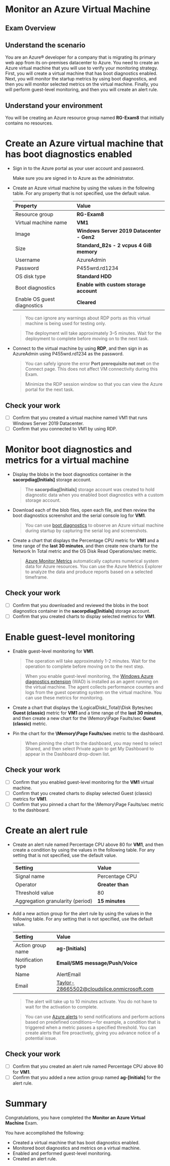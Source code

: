 # Monitor an Azure Virtual Machine

## Exam Overview

## Understand the scenario

You are an Azure® developer for a company that is migrating its primary web app from its on-premises datacenter to Azure. You need to create an Azure virtual machine that you will use to verify your monitoring strategy. First, you will create a virtual machine that has boot diagnostics enabled. Next, you will monitor the startup metrics by using boot diagnostics, and then you will monitor selected metrics on the virtual machine. Finally, you will perform guest-level monitoring, and then you will create an alert rule.

## Understand your environment

You will be creating an Azure resource group named **RG-Exam8** that initially contains no resources.

# Create an Azure virtual machine that has boot diagnostics enabled

- Sign in to the Azure portal as your user account and password.

  Make sure you are signed in to Azure as the administrator.

- Create an Azure virtual machine by using the values in the following table. For any property that is not specified, use the default value.

  | Property                    | Value                                     |
  | :-------------------------- | :---------------------------------------- |
  | Resource group              | **RG-Exam8**                              |
  | Virtual machine name        | **VM1**                                   |
  | Image                       | **Windows Server 2019 Datacenter - Gen2** |
  | Size                        | **Standard_B2s - 2 vcpus 4 GiB memory**   |
  | Username                    | AzureAdmin                                |
  | Password                    | P455wrd.rd1234                            |
  | OS disk type                | **Standard HDD**                          |
  | Boot diagnostics            | **Enable with custom storage account**    |
  | Enable OS guest diagnostics | **Cleared**                               |

  > You can ignore any warnings about RDP ports as this virtual machine is being used for testing only.

  > The deployment will take approximately 3–5 minutes. Wait for the deployment to complete before moving on to the next task.

- Connect to the virtual machine by using **RDP**, and then sign in as AzureAdmin using P455wrd.rd1234 as the password.

  > You can safely ignore the error **Port prerequisite not met** on the Connect page. This does not affect VM connectivity during this Exam.

  > Minimize the RDP session window so that you can view the Azure portal for the next task.

## Check your work

- [ ] Confirm that you created a virtual machine named VM1 that runs Windows Server 2019 Datacenter.
- [ ] Confirm that you connected to VM1 by using RDP.

# Monitor boot diagnostics and metrics for a virtual machine

- Display the blobs in the boot diagnostics container in the **sacorpdiag[Initials]** storage account.

  > The **sacorpdiag[Initials]** storage account was created to hold diagnostic data when you enabled boot diagnostics with a custom storage account.

- Download each of the blob files, open each file, and then review the boot diagnostics screenshot and the serial console log for **VM1**.

  > You can use [boot diagnostics](https://docs.microsoft.com/en-us/azure/virtual-machines/boot-diagnostics) to observe an Azure virtual machine during startup by capturing the serial log and screenshots.

- Create a chart that displays the Percentage CPU metric for **VM1** and a time range of the **last 30 minutes**, and then create new charts for the Network In Total metric and the OS Disk Read Operations/sec metric.

  > [Azure Monitor Metrics](https://docs.microsoft.com/en-us/azure/azure-monitor/platform/data-platform-metrics) automatically captures numerical system data for Azure resources. You can use the Azure Metrics Explorer to analyze the data and produce reports based on a selected timeframe.

## Check your work

- [ ] Confirm that you downloaded and reviewed the blobs in the boot diagnostics container in the **sacorpdiag[Initials]** storage account.
- [ ] Confirm that you created charts to display selected metrics for **VM1**.

# Enable guest-level monitoring

- Enable guest-level monitoring for **VM1**.

  > The operation will take approximately 1-2 minutes. Wait for the operation to complete before moving on to the next step.

  > When you enable guest-level monitoring, the [Windows Azure diagnostics extension](https://docs.microsoft.com/en-us/azure/azure-monitor/platform/diagnostics-extension-windows-install) (WAD) is installed as an agent running on the virtual machine. The agent collects performance counters and logs from the guest operating system on the virtual machine. You can use these metrics for monitoring.

- Create a chart that displays the \LogicalDisk(_Total)\Disk Bytes/sec **Guest (classic)** metric for **VM1** and a time range of the **last 30 minutes**, and then create a new chart for the \Memory\Page Faults/sec **Guest (classic)** metric.

- Pin the chart for the **\Memory\Page Faults/sec** metric to the dashboard.

  > When pinning the chart to the dashboard, you may need to select Shared, and then select Private again to get My Dashboard to appear in the Dashboard drop-down list.

## Check your work

- [ ] Confirm that you enabled guest-level monitoring for the **VM1** virtual machine.
- [ ] Confirm that you created charts to display selected Guest (classic) metrics for **VM1**.
- [ ] Confirm that you pinned a chart for the \Memory\Page Faults/sec metric to the dashboard.

# Create an alert rule

- Create an alert rule named Percentage CPU above 80 for **VM1**, and then create a condition by using the values in the following table. For any setting that is not specified, use the default value.

  | Setting                          | Value            |
  | :------------------------------- | :--------------- |
  | Signal name                      | Percentage CPU   |
  | Operator                         | **Greater than** |
  | Threshold value                  | 80               |
  | Aggregation granularity (period) | **15 minutes**   |

- Add a new action group for the alert rule by using the values in the following table. For any setting that is not specified, use the default value.

  | Setting           | Value                                      |
  | :---------------- | :----------------------------------------- |
  | Action group name | **ag-[Initials]**                          |
  | Notification type | **Email/SMS message/Push/Voice**           |
  | Name              | AlertEmail                                 |
  | Email             | Taylor-28665502@cloudslice.onmicrosoft.com |

  > The alert will take up to 10 minutes activate. You do not have to wait for the activation to complete.

  > You can use [Azure alerts](https://docs.microsoft.com/en-us/azure/azure-monitor/platform/alerts-overview) to send notifications and perform actions based on predefined conditions—for example, a condition that is triggered when a metric passes a specified threshold. You can create alerts that fire proactively, giving you advance notice of a potential issue.

## Check your work

- [ ] Confirm that you created an alert rule named Percentage CPU above 80 for **VM1**.
- [ ] Confirm that you added a new action group named **ag-[Initials]** for the alert rule.

# Summary

Congratulations, you have completed the **Monitor an Azure Virtual Machine** Exam.

You have accomplished the following:

- Created a virtual machine that has boot diagnostics enabled.
- Monitored boot diagnostics and metrics on a virtual machine.
- Enabled and performed guest-level monitoring.
- Created an alert rule.




